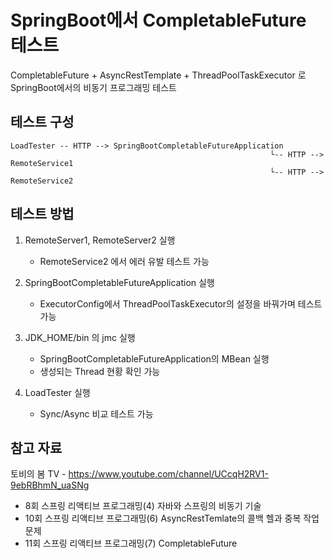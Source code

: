 # SpringBoot에서 CompletableFuture 테스트

CompletableFuture + AsyncRestTemplate + ThreadPoolTaskExecutor 로 SpringBoot에서의 비동기 프로그래밍 테스트

## 테스트 구성

```
LoadTester -- HTTP --> SpringBootCompletableFutureApplication
                                                          └-- HTTP --> RemoteService1
                                                          └-- HTTP --> RemoteService2
```

## 테스트 방법

1. RemoteServer1, RemoteServer2 실행
    - RemoteService2 에서 에러 유발 테스트 가능

1. SpringBootCompletableFutureApplication 실행
    - ExecutorConfig에서 ThreadPoolTaskExecutor의 설정을 바꿔가며 테스트 가능

1. JDK_HOME/bin 의 jmc 실행
    - SpringBootCompletableFutureApplication의 MBean 실행
    - 생성되는 Thread 현황 확인 가능

1. LoadTester 실행
    - Sync/Async 비교 테스트 가능


## 참고 자료

토비의 봄 TV - https://www.youtube.com/channel/UCcqH2RV1-9ebRBhmN_uaSNg

- 8회 스프링 리액티브 프로그래밍(4) 자바와 스프링의 비동기 기술
- 10회 스프링 리액티브 프로그래밍(6) AsyncRestTemlate의 콜백 헬과 중복 작업 문제
- 11회 스프링 리액티브 프로그래밍(7) CompletableFuture


